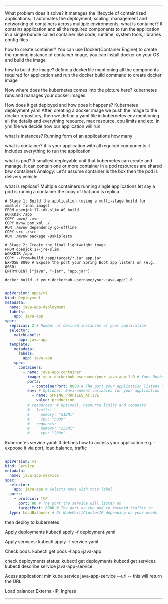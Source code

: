
---
What problem does it solve?
It manages the lifecycle of containrized applications: 
It automates the deployment, scaling, management and networking of containers across multiple
environments.
what is container?
It contains application and all the required components to run the application in a single bundle called container like code, runtime, system tools, libraries config files

how to create container?
You can use Docker(Container Engine) to create the running instance of container image, you can install docker on your OS and build the image

how to build the image?
define a dockerfile mentioning all the components required for application and run the docker build command to create docker image


Now where does the kubernetes comes into the picture here?
kubernetes runs and manages your docker images 

How does it get deployed and how does it happens?
Kubernetes deployment yaml
After, creating a docker image we push the image to the docker repository,
then we define a yaml file in kubernetes env mentioning all the details and 
everything resource, max resource, cpu limits and etc. In yml file we decide 
how our application will run


what is instances?
Running form of an applications
how many 

what is container?
it is your application with all required components
it includes everything to run the application

what is pod?
A smallest deployable unit that kubernetes can create and manage.
It can contain one or more container in a pod resources are shared b/w
containers
Analogy: Let's assume container is the box then the pod is delivery vehicle

what is replicas?
Multiple containers running single applications
let say a pod is runnig a container the copy of that pod is replica






```
# Stage 1: Build the application (using a multi-stage build for smaller final image)
FROM openjdk:17-jdk-slim AS build
WORKDIR /app
COPY .mvn/ .mvn
COPY mvnw pom.xml ./
RUN ./mvnw dependency:go-offline
COPY src ./src
RUN ./mvnw package -DskipTests

# Stage 2: Create the final lightweight image
FROM openjdk:17-jre-slim
WORKDIR /app
COPY --from=build /app/target/*.jar app.jar
EXPOSE 8080 # Expose the port your Spring Boot app listens on (e.g., 8080)
ENTRYPOINT ["java", "-jar", "app.jar"]

```

```
docker build -t your-dockerhub-username/your-java-app:1.0 .
```


```deployment.yaml

apiVersion: apps/v1
kind: Deployment
metadata:
  name: java-app-deployment
  labels:
    app: java-app
spec:
  replicas: 2 # Number of desired instances of your application
  selector:
    matchLabels:
      app: java-app
  template:
    metadata:
      labels:
        app: java-app
    spec:
      containers:
        - name: java-app-container
          image: your-dockerhub-username/your-java-app:1.0 # Your Docker image
          ports:
            - containerPort: 8080 # The port your application listens on
          env: # Optional: Environment variables for your application
            - name: SPRING_PROFILES_ACTIVE
              value: production
          # resources: # Optional: Resource limits and requests
          #   limits:
          #     memory: "512Mi"
          #     cpu: "500m"
          #   requests:
          #     memory: "256Mi"
          #     cpu: "200m"

```

Kubernetes service yaml:
It defines how to access your application e.g. - expoose it via port, load balance, traffic

```service.yaml

apiVersion: v1
kind: Service
metadata:
  name: java-app-service
spec:
  selector:
    app: java-app # Selects pods with this label
  ports:
    - protocol: TCP
      port: 80 # The port the service will listen on
      targetPort: 8080 # The port on the pod to forward traffic to
  type: LoadBalancer # Or NodePort/ClusterIP depending on your needs

```

then deploy to kubernetes

Apply deployments
kubectl apply -f deployment.yaml

Apply services:
kubectl apply -f service.yaml

Check pods:
kubectl get pods -l app=java-app

check deployments status:
kubectl get deployments
kubectl get services
kubectl describe service java-app-service

Acess application:
minikube service java-app-service --url
-- this will return the URL

Load balancer
External-IP, Ingress




---